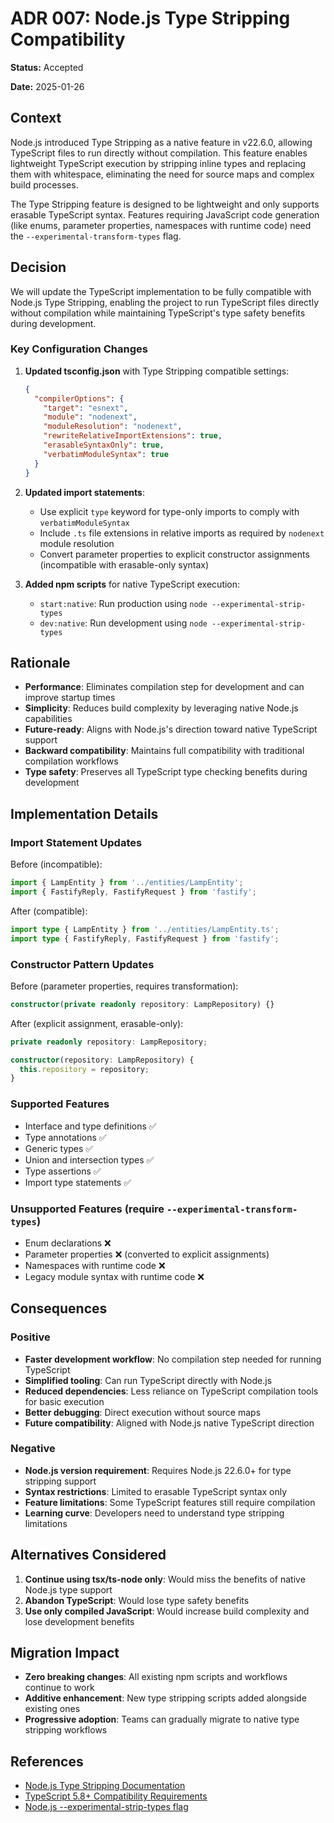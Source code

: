 # ADR 007: Node.js Type Stripping Compatibility

**Status:** Accepted

**Date:** 2025-01-26

## Context

Node.js introduced Type Stripping as a native feature in v22.6.0, allowing TypeScript files to run directly without compilation. This feature enables lightweight TypeScript execution by stripping inline types and replacing them with whitespace, eliminating the need for source maps and complex build processes.

The Type Stripping feature is designed to be lightweight and only supports erasable TypeScript syntax. Features requiring JavaScript code generation (like enums, parameter properties, namespaces with runtime code) need the `--experimental-transform-types` flag.

## Decision

We will update the TypeScript implementation to be fully compatible with Node.js Type Stripping, enabling the project to run TypeScript files directly without compilation while maintaining TypeScript's type safety benefits during development.

### Key Configuration Changes

1. **Updated tsconfig.json** with Type Stripping compatible settings:
   ```json
   {
     "compilerOptions": {
       "target": "esnext",
       "module": "nodenext", 
       "moduleResolution": "nodenext",
       "rewriteRelativeImportExtensions": true,
       "erasableSyntaxOnly": true,
       "verbatimModuleSyntax": true
     }
   }
   ```

2. **Updated import statements**:
   - Use explicit `type` keyword for type-only imports to comply with `verbatimModuleSyntax`
   - Include `.ts` file extensions in relative imports as required by `nodenext` module resolution
   - Convert parameter properties to explicit constructor assignments (incompatible with erasable-only syntax)

3. **Added npm scripts** for native TypeScript execution:
   - `start:native`: Run production using `node --experimental-strip-types`
   - `dev:native`: Run development using `node --experimental-strip-types`

## Rationale

- **Performance**: Eliminates compilation step for development and can improve startup times
- **Simplicity**: Reduces build complexity by leveraging native Node.js capabilities
- **Future-ready**: Aligns with Node.js's direction toward native TypeScript support
- **Backward compatibility**: Maintains full compatibility with traditional compilation workflows
- **Type safety**: Preserves all TypeScript type checking benefits during development

## Implementation Details

### Import Statement Updates
Before (incompatible):
```typescript
import { LampEntity } from '../entities/LampEntity';
import { FastifyReply, FastifyRequest } from 'fastify';
```

After (compatible):
```typescript  
import type { LampEntity } from '../entities/LampEntity.ts';
import type { FastifyReply, FastifyRequest } from 'fastify';
```

### Constructor Pattern Updates
Before (parameter properties, requires transformation):
```typescript
constructor(private readonly repository: LampRepository) {}
```

After (explicit assignment, erasable-only):
```typescript
private readonly repository: LampRepository;

constructor(repository: LampRepository) {
  this.repository = repository;
}
```

### Supported Features
- Interface and type definitions ✅
- Type annotations ✅  
- Generic types ✅
- Union and intersection types ✅
- Type assertions ✅
- Import type statements ✅

### Unsupported Features (require `--experimental-transform-types`)
- Enum declarations ❌
- Parameter properties ❌ (converted to explicit assignments)
- Namespaces with runtime code ❌
- Legacy module syntax with runtime code ❌

## Consequences

### Positive
- **Faster development workflow**: No compilation step needed for running TypeScript
- **Simplified tooling**: Can run TypeScript directly with Node.js
- **Reduced dependencies**: Less reliance on TypeScript compilation tools for basic execution
- **Better debugging**: Direct execution without source maps
- **Future compatibility**: Aligned with Node.js native TypeScript direction

### Negative
- **Node.js version requirement**: Requires Node.js 22.6.0+ for type stripping support
- **Syntax restrictions**: Limited to erasable TypeScript syntax only
- **Feature limitations**: Some TypeScript features still require compilation
- **Learning curve**: Developers need to understand type stripping limitations

## Alternatives Considered

1. **Continue using tsx/ts-node only**: Would miss the benefits of native Node.js type support
2. **Abandon TypeScript**: Would lose type safety benefits 
3. **Use only compiled JavaScript**: Would increase build complexity and lose development benefits

## Migration Impact

- **Zero breaking changes**: All existing npm scripts and workflows continue to work
- **Additive enhancement**: New type stripping scripts added alongside existing ones
- **Progressive adoption**: Teams can gradually migrate to native type stripping workflows

## References

- [Node.js Type Stripping Documentation](https://nodejs.org/docs/latest/api/typescript.html)
- [TypeScript 5.8+ Compatibility Requirements](https://www.typescriptlang.org/)
- [Node.js --experimental-strip-types flag](https://nodejs.org/docs/latest/api/cli.html#--experimental-strip-types)